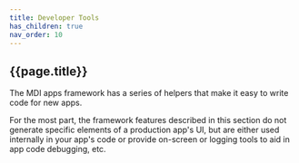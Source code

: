 ```yaml
---
title: Developer Tools
has_children: true
nav_order: 10
---
```


## {{page.title}}

The MDI apps framework has a series of helpers
that make it easy to write code for
new apps.

For the most part, the framework features described in this section
do not generate specific elements of a production app's UI, 
but are either used internally in your app's code 
or provide on-screen or logging tools to aid in app code debugging, etc.
